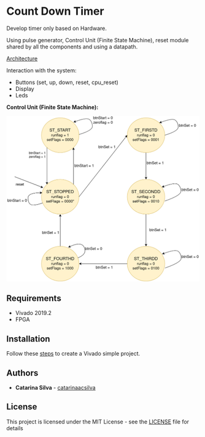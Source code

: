 # Count Down Timer

Develop timer only based on Hardware.

Using pulse generator, Control Unit (Finite State Machine), reset module shared by all the components and using a datapath.

[Architecture](https://github.com/catarinaacsilva/vivado-xilinx-tutorials/blob/master/Timer/architecture/Architecture.pdf)

Interaction with the system:

- Buttons (set, up, down, reset, cpu_reset)
- Display
- Leds

**Control Unit (Finite State Machine):**

![](fsm.png)

## Requirements

- Vivado 2019.2
- FPGA

## Installation

Follow these [steps](https://github.com/catarinaacsilva/vivado-xilinx-tutorials/blob/master/initial_project/README.md) to create a Vivado simple project.

## Authors

* **Catarina Silva** - [catarinaacsilva](https://github.com/catarinaacsilva)

## License

This project is licensed under the MIT License - see the [LICENSE](LICENSE) file for details